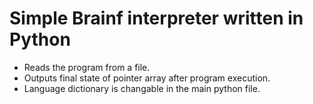 # Simple Brainf interpreter written in Python
- Reads the program from a file.
- Outputs final state of pointer array after program execution.
- Language dictionary is changable in the main python file.
